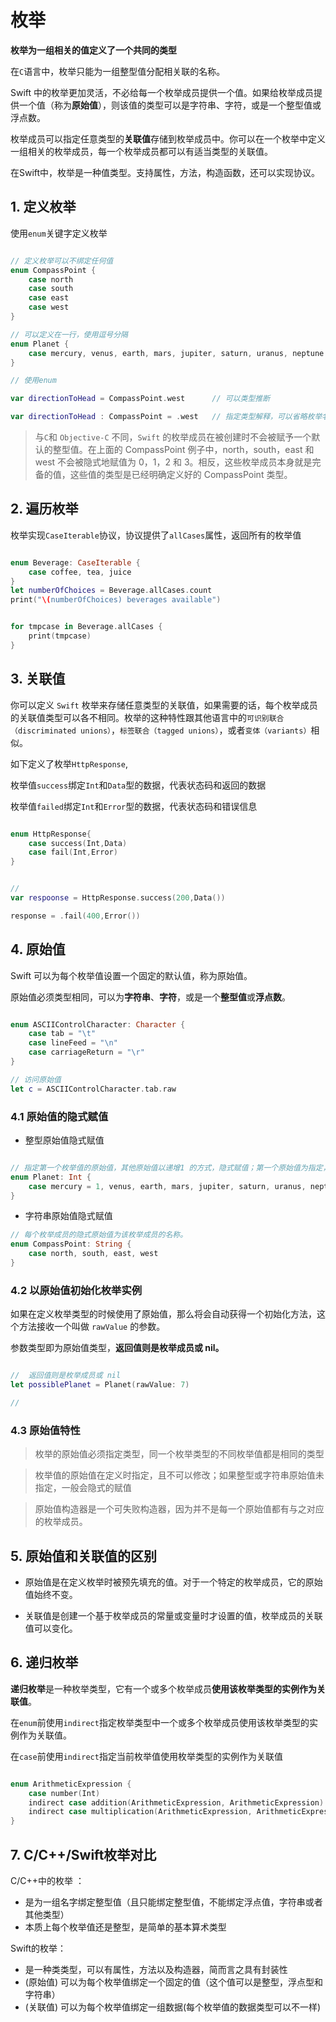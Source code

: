 # 枚举

**枚举为一组相关的值定义了一个共同的类型**

在`C`语言中，枚举只能为一组整型值分配相关联的名称。

Swift 中的枚举更加灵活，不必给每一个枚举成员提供一个值。如果给枚举成员提供一个值（称为**原始值**），则该值的类型可以是字符串、字符，或是一个整型值或浮点数。

枚举成员可以指定任意类型的**关联值**存储到枚举成员中。你可以在一个枚举中定义一组相关的枚举成员，每一个枚举成员都可以有适当类型的关联值。

在Swift中，枚举是一种值类型。支持属性，方法，构造函数，还可以实现协议。


## 1. 定义枚举

使用`enum`关键字定义枚举

```swift

// 定义枚举可以不绑定任何值
enum CompassPoint {
    case north
    case south
    case east
    case west
}

// 可以定义在一行，使用逗号分隔
enum Planet {
    case mercury, venus, earth, mars, jupiter, saturn, uranus, neptune
}

// 使用enum

var directionToHead = CompassPoint.west      // 可以类型推断

var directionToHead : CompassPoint = .west   // 指定类型解释，可以省略枚举名

```

> 与` C `和 `Objective-C` 不同，`Swift` 的枚举成员在被创建时不会被赋予一个默认的整型值。在上面的 CompassPoint 例子中，north，south，east 和 west 不会被隐式地赋值为 0，1，2 和 3。相反，这些枚举成员本身就是完备的值，这些值的类型是已经明确定义好的 CompassPoint 类型。

## 2. 遍历枚举

枚举实现`CaseIterable`协议，协议提供了`allCases`属性，返回所有的枚举值

```swift

enum Beverage: CaseIterable {
    case coffee, tea, juice
}
let numberOfChoices = Beverage.allCases.count
print("\(numberOfChoices) beverages available")


for tmpcase in Beverage.allCases {
    print(tmpcase)
}

```

## 3. 关联值

你可以定义 `Swift` 枚举来存储任意类型的关联值，如果需要的话，每个枚举成员的关联值类型可以各不相同。枚举的这种特性跟其他语言中的`可识别联合（discriminated unions）`，`标签联合（tagged unions）`，或者`变体（variants）`相似。

如下定义了枚举`HttpResponse`,

枚举值`success`绑定`Int`和`Data`型的数据，代表状态码和返回的数据

枚举值`failed`绑定`Int`和`Error`型的数据，代表状态码和错误信息

```swift

enum HttpResponse{
    case success(Int,Data)
    case fail(Int,Error)
}


// 
var respoonse = HttpResponse.success(200,Data())

response = .fail(400,Error())

```

## 4. 原始值

Swift 可以为每个枚举值设置一个固定的默认值，称为原始值。 

原始值必须类型相同，可以为**字符串**、**字符**，或是一个**整型值**或**浮点数**。

```swift

enum ASCIIControlCharacter: Character {
    case tab = "\t"
    case lineFeed = "\n"
    case carriageReturn = "\r"
}

// 访问原始值
let c = ASCIIControlCharacter.tab.raw

```


### 4.1 原始值的隐式赋值

- 整型原始值隐式赋值

```swift

// 指定第一个枚举值的原始值，其他原始值以递增1 的方式，隐式赋值；第一个原始值为指定，默认为0
enum Planet: Int {
    case mercury = 1, venus, earth, mars, jupiter, saturn, uranus, neptune
}
```

- 字符串原始值隐式赋值

```swift
// 每个枚举成员的隐式原始值为该枚举成员的名称。
enum CompassPoint: String {
    case north, south, east, west
}
```

### 4.2 以原始值初始化枚举实例

如果在定义枚举类型的时候使用了原始值，那么将会自动获得一个初始化方法，这个方法接收一个叫做 `rawValue` 的参数。

参数类型即为原始值类型，**返回值则是枚举成员或 nil。**

```swift

//  返回值则是枚举成员或 nil
let possiblePlanet = Planet(rawValue: 7)

// 
```

### 4.3 原始值特性

> 枚举的原始值必须指定类型，同一个枚举类型的不同枚举值都是相同的类型

> 枚举值的原始值在定义时指定，且不可以修改；如果整型或字符串原始值未指定，一般会隐式的赋值

> 原始值构造器是一个可失败构造器，因为并不是每一个原始值都有与之对应的枚举成员。


## 5. 原始值和关联值的区别

- 原始值是在定义枚举时被预先填充的值。对于一个特定的枚举成员，它的原始值始终不变。
  
- 关联值是创建一个基于枚举成员的常量或变量时才设置的值，枚举成员的关联值可以变化。


## 6. 递归枚举

**递归枚举**是一种枚举类型，它有一个或多个枚举成员**使用该枚举类型的实例作为关联值**。

在`enum`前使用`indirect`指定枚举类型中一个或多个枚举成员使用该枚举类型的实例作为关联值。

在`case`前使用`indirect`指定当前枚举值使用枚举类型的实例作为关联值

```swift

enum ArithmeticExpression {
    case number(Int)
    indirect case addition(ArithmeticExpression, ArithmeticExpression)
    indirect case multiplication(ArithmeticExpression, ArithmeticExpression)
}

```


## 7. C/C++/Swift枚举对比

C/C++中的枚举 ：

- 是为一组名字绑定整型值（且只能绑定整型值，不能绑定浮点值，字符串或者其他类型）
- 本质上每个枚举值还是整型，是简单的基本算术类型

Swift的枚举：

- 是一种类类型，可以有属性，方法以及构造器，简而言之具有封装性
- (原始值) 可以为每个枚举值绑定一个固定的值（这个值可以是整型，浮点型和字符串）
- (关联值) 可以为每个枚举值绑定一组数据(每个枚举值的数据类型可以不一样)



